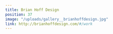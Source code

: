 ```yaml
---
title: Brian Hoff Design
position: 37
image: "/uploads/gallery__brianhoffdesign.jpg"
link: http://brianhoffdesign.com/#/work
---
```


